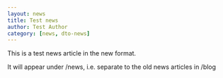 ```yaml
---
layout: news
title: Test news
author: Test Author
category: [news, dto-news]
---
```


This is a test news article in the new format.
 
It will appear under /news, i.e. separate to the old news articles in /blog